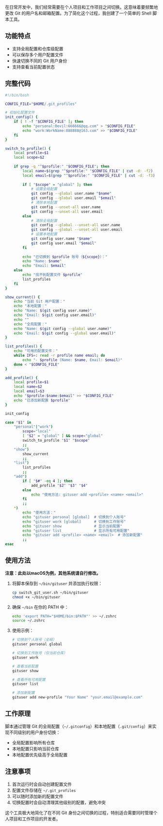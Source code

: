 
在日常开发中，我们经常需要在个人项目和工作项目之间切换。这意味着要频繁地更改 Git 的用户名和邮箱配置。为了简化这个过程，我创建了一个简单的 Shell 脚本工具。

## 功能特点

- 支持全局配置和仓库级配置
- 可以保存多个用户配置文件
- 快速切换不同的 Git 用户身份
- 支持查看当前配置状态

## 完整代码

```bash
#!/bin/bash

CONFIG_FILE="$HOME/.git_profiles"

# 初始化配置文件
init_config() {
    if [ ! -f "$CONFIG_FILE" ]; then
        echo "personal:Devil:666666@qq.com" > "$CONFIG_FILE"
        echo "work:WorkName:888888@163.com" >> "$CONFIG_FILE"
    fi
}

switch_to_profile() {
    local profile=$1
    local scope=$2
    
    if grep -q "^$profile:" "$CONFIG_FILE"; then
        local name=$(grep "^$profile:" "$CONFIG_FILE" | cut -d: -f2)
        local email=$(grep "^$profile:" "$CONFIG_FILE" | cut -d: -f3)
        
        if [ "$scope" = "global" ]; then
            # 设置全局配置
            git config --global user.name "$name"
            git config --global user.email "$email"
            # 清除本地配置
            git config --unset-all user.name
            git config --unset-all user.email
        else
            # 清除全局配置
            git config --global --unset-all user.name
            git config --global --unset-all user.email
            # 设置本地配置
            git config user.name "$name"
            git config user.email "$email"
        fi
        
        echo "已切换到 $profile 账号（${scope}）："
        echo "Name: $name"
        echo "Email: $email"
    else
        echo "找不到配置文件 $profile"
        list_profiles
    fi
}

show_current() {
    echo "当前 Git 用户配置："
    echo "本地配置："
    echo "Name: $(git config user.name)"
    echo "Email: $(git config user.email)"
    echo ""
    echo "全局配置："
    echo "Name: $(git config --global user.name)"
    echo "Email: $(git config --global user.email)"
}

list_profiles() {
    echo "可用的配置文件："
    while IFS=: read -r profile name email; do
        echo "- $profile (Name: $name, Email: $email)"
    done < "$CONFIG_FILE"
}

add_profile() {
    local profile=$1
    local name=$2
    local email=$3
    echo "$profile:$name:$email" >> "$CONFIG_FILE"
    echo "已添加新配置 $profile"
}

init_config

case "$1" in
    "personal"|"work")
        scope="local"
        [ "$2" = "global" ] && scope="global"
        switch_to_profile "$1" "$scope"
        ;;
    "show")
        show_current
        ;;
    "list")
        list_profiles
        ;;
    "add")
        if [ "$#" -eq 4 ]; then
            add_profile "$2" "$3" "$4"
        else
            echo "使用方法: gituser add <profile> <name> <email>"
        fi
        ;;
    *)
        echo "使用方法："
        echo "gituser personal [global]  # 切换到个人账号"
        echo "gituser work [global]      # 切换到工作账号"
        echo "gituser show               # 显示当前配置"
        echo "gituser list               # 显示所有可用配置"
        echo "gituser add <profile> <name> <email>  # 添加新配置"
        ;;
esac
```

## 使用方法

**注意：此处以macOS为例，其他系统请自行修改。**

1. 将脚本保存到 `~/bin/gituser` 并添加执行权限：
   ```bash
   cp switch_git_user.sh ~/bin/gituser
   chmod +x ~/bin/gituser
   ```

2. 确保 `~/bin` 在你的 PATH 中：
   ```bash
   echo 'export PATH="$HOME/bin:$PATH"' >> ~/.zshrc
   source ~/.zshrc
   ```

3. 使用示例：
   ```bash
   # 切换到个人账号（全局）
   gituser personal global

   # 切换到工作账号（仅当前仓库）
   gituser work

   # 查看当前配置
   gituser show

   # 查看所有可用配置
   gituser list

   # 添加新配置
   gituser add new-profile "Your Name" "your.email@example.com"
   ```

## 工作原理

脚本通过管理 Git 的全局配置（`~/.gitconfig`）和本地配置（`.git/config`）来实现不同级别的用户身份切换：

- 全局配置影响所有仓库
- 本地配置只影响当前仓库
- 本地配置优先级高于全局配置

## 注意事项

1. 首次运行时会自动创建配置文件
2. 配置文件存储在 `~/.git_profiles`
3. 可以随时添加新的配置文件
4. 切换配置时会自动清理其他级别的配置，避免冲突

这个工具极大地简化了在不同 Git 身份之间切换的过程，特别适合需要同时管理个人项目和工作项目的开发者。 